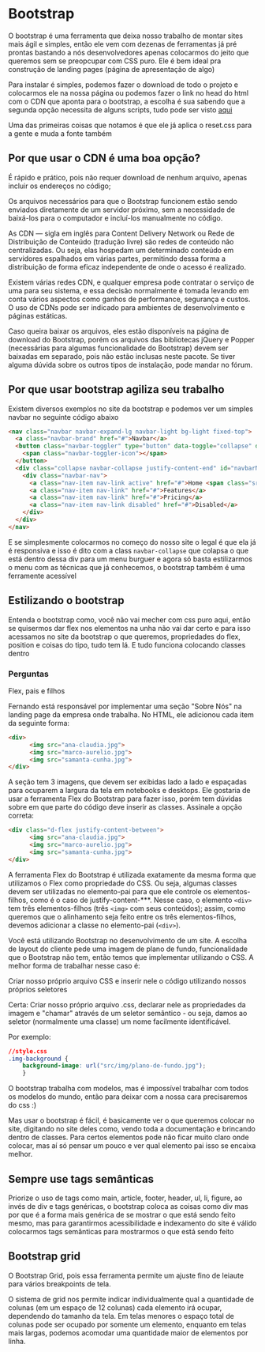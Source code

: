# Bootstrap

O bootstrap é uma ferramenta que deixa nosso trabalho de montar sites mais ágil e simples, então ele vem com dezenas de ferramentas já pré prontas bastando a nós desenvolvedores apenas colocarmos do jeito que queremos sem se preopcupar com CSS puro. Ele é bem ideal pra construção de landing pages (página de apresentação de algo)

Para instalar é simples, podemos fazer o download de todo o projeto e colocarmos ele na nossa página ou podemos fazer o link no head do html com o CDN que aponta para o bootstrap, a escolha é sua sabendo que a segunda opção necessita de alguns scripts, tudo pode ser visto [aqui](https://getbootstrap.com/docs/4.0/getting-started/introduction/)

Uma das primeiras coisas que notamos é que ele já aplica o reset.css para a gente e muda a fonte também

## Por que usar o CDN é uma boa opção?

É rápido e prático, pois não requer download de nenhum arquivo, apenas incluir os endereços no código;

Os arquivos necessários para que o Bootstrap funcionem estão sendo enviados diretamente de um servidor próximo, sem a necessidade de baixá-los para o computador e incluí-los manualmente no código.

As CDN — sigla em inglês para Content Delivery Network ou Rede de Distribuição de Conteúdo (tradução livre) são redes de conteúdo não centralizadas. Ou seja, elas hospedam um determinado conteúdo em servidores espalhados em várias partes, permitindo dessa forma a distribuição de forma eficaz independente de onde o acesso é realizado.

Existem várias redes CDN, e qualquer empresa pode contratar o serviço de uma para seu sistema, e essa decisão normalmente é tomada levando em conta vários aspectos como ganhos de performance, segurança e custos. O uso de CDNs pode ser indicado para ambientes de desenvolvimento e páginas estáticas.

Caso queira baixar os arquivos, eles estão disponíveis na página de download do Bootstrap, porém os arquivos das bibliotecas jQuery e Popper (necessárias para algumas funcionalidade do Bootstrap) devem ser baixadas em separado, pois não estão inclusas neste pacote. Se tiver alguma dúvida sobre os outros tipos de instalação, pode mandar no fórum.

## Por que usar bootstrap agiliza seu trabalho

Existem diversos exemplos no site da bootstrap e podemos ver um simples navbar no seguinte código abaixo

```html
<nav class="navbar navbar-expand-lg navbar-light bg-light fixed-top">
  <a class="navbar-brand" href="#">Navbar</a>
  <button class="navbar-toggler" type="button" data-toggle="collapse" data-target="#navbarNavAltMarkup" aria-controls="navbarNavAltMarkup" aria-expanded="false" aria-label="Toggle navigation">
    <span class="navbar-toggler-icon"></span>
  </button>
  <div class="collapse navbar-collapse justify-content-end" id="navbarNavAltMarkup">
    <div class="navbar-nav">
      <a class="nav-item nav-link active" href="#">Home <span class="sr-only">(current)</span></a>
      <a class="nav-item nav-link" href="#">Features</a>
      <a class="nav-item nav-link" href="#">Pricing</a>
      <a class="nav-item nav-link disabled" href="#">Disabled</a>
    </div>
  </div>
</nav>
```

E se simplesmente colocarmos no começo do nosso site o legal é que ela já é responsiva e isso é dito com a class `navbar-collapse` que colapsa o que está dentro dessa div para um menu burguer e agora só basta estilizarmos o menu com as técnicas que já conhecemos, o bootstrap também é uma ferramente acessível

## Estilizando o bootstrap

Entenda o bootstrap como, você não vai mecher com css puro aqui, então se quisermos dar flex nos elementos na unha não vai dar certo e para isso acessamos no site da bootstrap o que queremos, propriedades do flex, position e coisas do tipo, tudo tem lá. E tudo funciona colocando classes dentro

### Perguntas

Flex, pais e filhos

Fernando está responsável por implementar uma seção "Sobre Nós" na landing page da empresa onde trabalha. No HTML, ele adicionou cada item da seguinte forma:

```html
<div>
      <img src="ana-claudia.jpg">
      <img src="marco-aurelio.jpg">
      <img src="samanta-cunha.jpg">
</div>
```

A seção tem 3 imagens, que devem ser exibidas lado a lado e espaçadas para ocuparem a largura da tela em notebooks e desktops. Ele gostaria de usar a ferramenta Flex do Bootstrap para fazer isso, porém tem dúvidas sobre em que parte do código deve inserir as classes. Assinale a opção correta:

```html
<div class="d-flex justify-content-between">
      <img src="ana-claudia.jpg">
      <img src="marco-aurelio.jpg">
      <img src="samanta-cunha.jpg">
</div>
```

A ferramenta Flex do Bootstrap é utilizada exatamente da mesma forma que utilizamos o Flex como propriedade do CSS. Ou seja, algumas classes devem ser utilizadas no elemento-pai para que ele controle os elementos-filhos, como é o caso de justify-content-***. Nesse caso, o elemento `<div>` tem três elementos-filhos (três `<img>` com seus conteúdos); assim, como queremos que o alinhamento seja feito entre os três elementos-filhos, devemos adicionar a classe no elemento-pai (`<div>`).

Você está utilizando Bootstrap no desenvolvimento de um site. A escolha de layout do cliente pede uma imagem de plano de fundo, funcionalidade que o Bootstrap não tem, então temos que implementar utilizando o CSS. A melhor forma de trabalhar nesse caso é:

Criar nosso próprio arquivo CSS e inserir nele o código utilizando nossos próprios seletores

Certa: Criar nosso próprio arquivo .css, declarar nele as propriedades da imagem e "chamar" através de um seletor semântico - ou seja, damos ao seletor (normalmente uma classe) um nome facilmente identificável.

Por exemplo:

```css
//style.css
.img-background {
    background-image: url("src/img/plano-de-fundo.jpg");
    }
```

O bootstrap trabalha com modelos, mas é impossível trabalhar com todos os modelos do mundo, então para deixar com a nossa cara precisaremos do css :)

Mas usar o bootstrap é fácil, é basicamente ver o que queremos colocar no site, digitando no site deles como, vendo toda a documentação e brincando dentro de classes. Para certos elementos pode não ficar muito claro onde colocar, mas aí só pensar um pouco e ver qual elemento pai isso se encaixa melhor.

## Sempre use tags semânticas

Priorize o uso de tags como main, article, footer, header, ul, li, figure, ao invés de div e tags genéricas, o bootstrap coloca as coisas como div mas por que é a forma mais genérica de se mostrar o que está sendo feito mesmo, mas para garantirmos acessibilidade e indexamento do site é válido colocarmos tags semânticas para mostrarmos o que está sendo feito

## Bootstrap grid

O Bootstrap Grid, pois essa ferramenta permite um ajuste fino de leiaute para vários breakpoints de tela.

O sistema de grid nos permite indicar individualmente qual a quantidade de colunas (em um espaço de 12 colunas) cada elemento irá ocupar, dependendo do tamanho da tela. Em telas menores o espaço total de colunas pode ser ocupado por somente um elemento, enquanto em telas mais largas, podemos acomodar uma quantidade maior de elementos por linha.
